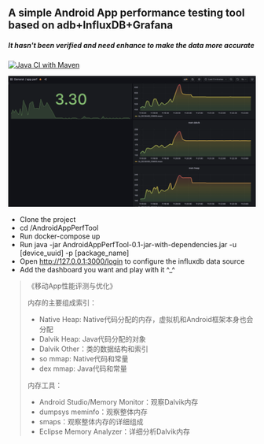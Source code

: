 ## A simple Android App performance testing tool based on adb+InfluxDB+Grafana
##### It hasn't been verified and need enhance to make the data more accurate
[![Java CI with Maven](https://github.com/quxiaozha/AppPerfTest/actions/workflows/maven.yml/badge.svg)](https://github.com/quxiaozha/AppPerfTest/actions/workflows/maven.yml)

![AndroidAppPerfTool.png](screenshot%2FAndroidAppPerfTool.png)

- Clone the project
- cd /AndroidAppPerfTool
- Run docker-compose up
- Run java -jar AndroidAppPerfTool-0.1-jar-with-dependencies.jar -u [device_uuid] -p [package_name]
- Open http://127.0.0.1:3000/login to configure the influxdb data source
- Add the dashboard you want and play with it ^_^


> 《移动App性能评测与优化》
> 
> 内存的主要组成索引：
> - Native Heap: Native代码分配的内存，虚拟机和Android框架本身也会分配
> - Dalvik Heap: Java代码分配的对象
> - Dalvik Other：类的数据结构和索引
> - so mmap: Native代码和常量
> - dex mmap: Java代码和常量
> 
> 内存工具：
> - Android Studio/Memory Monitor：观察Dalvik内存
> - dumpsys meminfo：观察整体内存
> - smaps：观察整体内存的详细组成
> - Eclipse Memory Analyzer：详细分析Dalvik内存